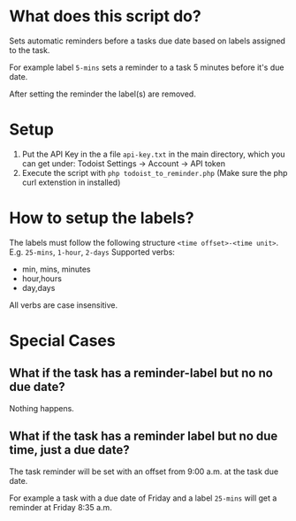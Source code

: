 # What does this script do?

Sets automatic reminders before a tasks due date based on labels assigned to the task. 

For example label `5-mins` sets a reminder to a task 5 minutes before it's due date. 

After setting the reminder the label(s) are removed.

# Setup

1. Put the API Key in the a file `api-key.txt` in the main directory, which you can get under: Todoist Settings -> Account -> API token
2. Execute the script with `php todoist_to_reminder.php` (Make sure the php curl extenstion in installed)

# How to setup the labels?
The labels must follow the following structure `<time offset>-<time unit>`. E.g. `25-mins`, `1-hour`, `2-days`
Supported verbs: 
- min, mins, minutes
- hour,hours
- day,days

All verbs are case insensitive.

# Special Cases
## What if the task has a reminder-label but no no due date?
Nothing happens.

## What if the task has a reminder label but no due time, just a due date?

The task reminder will be set with an offset from 9:00 a.m. at the task due date. 

For example a task with a due date of Friday and a label `25-mins` will get a reminder at Friday 8:35 a.m.
